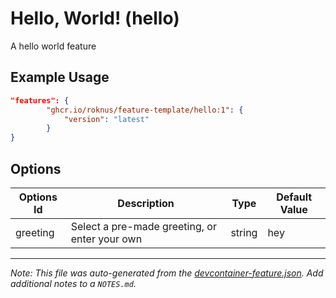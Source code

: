 
# Hello, World! (hello)

A hello world feature

## Example Usage

```json
"features": {
        "ghcr.io/roknus/feature-template/hello:1": {
            "version": "latest"
        }
}
```

## Options

| Options Id | Description | Type | Default Value |
|-----|-----|-----|-----|
| greeting | Select a pre-made greeting, or enter your own | string | hey |



---

_Note: This file was auto-generated from the [devcontainer-feature.json](https://github.com/roknus/feature-template/blob/main/src/hello/devcontainer-feature.json).  Add additional notes to a `NOTES.md`._
